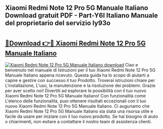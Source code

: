 ## Xiaomi Redmi Note 12 Pro 5G Manuale Italiano Download gratuit PDF - Part-Y6I Italiano Manuale del proprietario del servizio Iy93o

# <h2><a href="http://dffiw23.blite.top/?on=Xiaomi+Redmi+Note+12+Pro+5G+Manuale+Italiano">🔗Download 👉🔴 Xiaomi Redmi Note 12 Pro 5G Manuale Italiano</a></h2>

[![Xiaomi Redmi Note 12 Pro 5G Manuale Italiano download](https://i.imgur.com/lujVjoI.png)](http://dffiw23.blite.top/?on=Xiaomi+Redmi+Note+12+Pro+5G+Manuale+Italiano)
Ciao e benvenuto nel manuale di Istruzioni per il tuo Xiaomi Redmi Note 12 Pro 5G Manuale Italiano appena ricevuto. Questa guida ha lo scopo di aiutarti a capire e gestire con successo il tuo Prodotto. Troverai istruzioni chiare per L'installazione, L'uso, la manutenzione e la risoluzione dei problemi. Grazie per aver scelto noi! Divertiti ad esplorare le possibilità con il tuo nuovo Xiaomi Redmi Note 12 Pro 5G Manuale Italiano! Con funzionalità come L'elenco delle funzionalità, puoi ottenere risultati eccezionali con il tuo nuovo Xiaomi Redmi Note 12 Pro 5G Manuale Italiano. Ci auguriamo che Xiaomi Redmi Note 12 Pro 5G Manuale Italiano sia stata una risorsa utile e facile da usare per iniziare con il tuo nuovo prodotto. Se hai bisogno di aiuto o chiarimenti, non esitare a contattare il nostro team di assistenza clienti.
